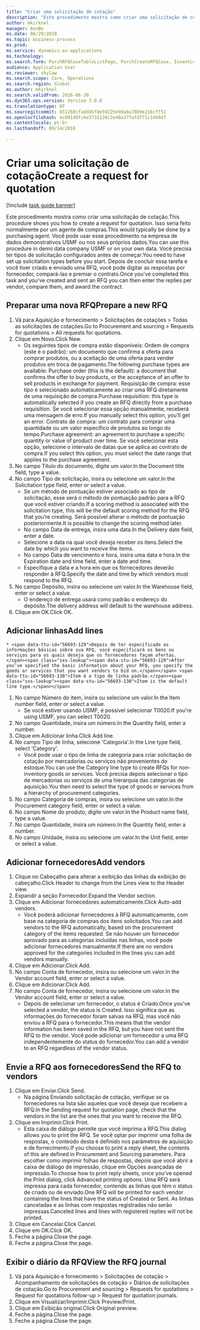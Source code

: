 ```yaml
--- 
title: "Criar uma solicitação de cotação"
description: "Este procedimento mostra como criar uma solicitação de cotação."
author: mkirknel
manager: AnnBe
ms.date: 08/29/2018
ms.topic: business-process
ms.prod: 
ms.service: dynamics-ax-applications
ms.technology: 
ms.search.form: PurchRFQCaseTableListPage, PurchCreateRFQCase, InventLocationIdLookup, PurchRFQCaseTable, InventItemIdLookupSimple, EcoResCategorySingleLookup, UnitOfMeasureLookup, PurchRFQEditLines, PurchRFQEditLinesPrintOptions, VendRFQJournal, SrsReportViewerForm
audience: Application User
ms.reviewer: shylaw
ms.search.scope: Core, Operations
ms.search.region: Global
ms.author: mkirknel
ms.search.validFrom: 2016-06-30
ms.dyn365.ops.version: Version 7.0.0
ms.translationtype: HT
ms.sourcegitcommit: 0312b8cfadd45f8e59225e9daba78b9e216cff51
ms.openlocfilehash: 4c09149fcbe5731126c2e48a37fafdf71c1d49df
ms.contentlocale: pt-br
ms.lasthandoff: 09/14/2018

---
```

# <a name="create-a-request-for-quotation"></a><span data-ttu-id="56693-103">Criar uma solicitação de cotação</span><span class="sxs-lookup"><span data-stu-id="56693-103">Create a request for quotation</span></span>

[!include [task guide banner](../../includes/task-guide-banner.md)]

<span data-ttu-id="56693-104">Este procedimento mostra como criar uma solicitação de cotação.</span><span class="sxs-lookup"><span data-stu-id="56693-104">This procedure shows you how to create a request for quotation.</span></span> <span data-ttu-id="56693-105">Isso seria feito normalmente por um agente de compras.</span><span class="sxs-lookup"><span data-stu-id="56693-105">This would typically be done by a purchasing agent.</span></span> <span data-ttu-id="56693-106">Você pode usar esse procedimento na empresa de dados demonstrativos USMF ou nos seus próprios dados.</span><span class="sxs-lookup"><span data-stu-id="56693-106">You can use this procedure in demo data company USMF or on your own data.</span></span> <span data-ttu-id="56693-107">Você precisa ter tipos de solicitação configurados antes de começar.</span><span class="sxs-lookup"><span data-stu-id="56693-107">You need to have set up solicitation types before you start.</span></span> <span data-ttu-id="56693-108">Depois de concluir essa tarefa e você tiver criado e enviado uma RFQ, você pode digitar as respostas por fornecedor, compará-las e premiar o contrato.</span><span class="sxs-lookup"><span data-stu-id="56693-108">Once you’ve completed this task and you’ve created and sent an RFQ you can then enter the replies per vendor, compare them, and award the contract.</span></span>


## <a name="prepare-a-new-rfq"></a><span data-ttu-id="56693-109">Preparar uma nova RFQ</span><span class="sxs-lookup"><span data-stu-id="56693-109">Prepare a new RFQ</span></span>
1. <span data-ttu-id="56693-110">Vá para Aquisição e fornecimento > Solicitações de cotações > Todas as solicitações de cotações.</span><span class="sxs-lookup"><span data-stu-id="56693-110">Go to Procurement and sourcing > Requests for quotations > All requests for quotations.</span></span>
2. <span data-ttu-id="56693-111">Clique em Novo.</span><span class="sxs-lookup"><span data-stu-id="56693-111">Click New.</span></span>
    * <span data-ttu-id="56693-112">Os seguintes tipos de compra estão disponíveis: Ordem de compra (este é o padrão): um documento que confirma a oferta para comprar produtos, ou a aceitação de uma oferta para vender produtos em troca de pagamento.</span><span class="sxs-lookup"><span data-stu-id="56693-112">The following purchase types are available: Purchase order (this is the default): a document that confirms the offer to buy products, or the acceptance of an offer to sell products in exchange for payment.</span></span> <span data-ttu-id="56693-113">Requisição de compra: esse tipo é selecionado automaticamente ao criar uma RFQ diretamente de uma requisição de compra.</span><span class="sxs-lookup"><span data-stu-id="56693-113">Purchase requisition: this type is automatically selected if you create an RFQ directly from a purchase requisition.</span></span> <span data-ttu-id="56693-114">Se você selecionar essa opção manualmente, receberá uma mensagem de erro.</span><span class="sxs-lookup"><span data-stu-id="56693-114">If you manually select this option, you’ll get an error.</span></span> <span data-ttu-id="56693-115">Contrato de compra: um contrato para comprar uma quantidade ou um valor específico de produtos ao longo do tempo.</span><span class="sxs-lookup"><span data-stu-id="56693-115">Purchase agreement: an agreement to purchase a specific quantity or value of product over time.</span></span> <span data-ttu-id="56693-116">Se você selecionar esta opção, selecione o intervalo de datas que se aplica ao contrato de compra.</span><span class="sxs-lookup"><span data-stu-id="56693-116">If you select this option, you must select the date range that applies to the purchase agreement.</span></span>  
3. <span data-ttu-id="56693-117">No campo Título do documento, digite um valor.</span><span class="sxs-lookup"><span data-stu-id="56693-117">In the Document title field, type a value.</span></span>
4. <span data-ttu-id="56693-118">No campo Tipo de solicitação, insira ou selecione um valor.</span><span class="sxs-lookup"><span data-stu-id="56693-118">In the Solicitation type field, enter or select a value.</span></span>
    * <span data-ttu-id="56693-119">Se um método de pontuação estiver associado ao tipo de solicitação, esse será o método de pontuação padrão para a RFQ que você estiver criando.</span><span class="sxs-lookup"><span data-stu-id="56693-119">If a scoring method is associated with the solicitation type, this will be the default scoring method for the RFQ that you’re creating.</span></span> <span data-ttu-id="56693-120">Será possível alterar o método de pontuação posteriormente.</span><span class="sxs-lookup"><span data-stu-id="56693-120">It is possible to change the scoring method later.</span></span>  
    * <span data-ttu-id="56693-121">No campo Data de entrega, insira uma data.</span><span class="sxs-lookup"><span data-stu-id="56693-121">In the Delivery date field, enter a date.</span></span>  
    * <span data-ttu-id="56693-122">Selecione a data na qual você deseja receber os itens.</span><span class="sxs-lookup"><span data-stu-id="56693-122">Select the date by which you want to receive the items.</span></span>  
    * <span data-ttu-id="56693-123">No campo Data de vencimento e hora, insira uma data e hora.</span><span class="sxs-lookup"><span data-stu-id="56693-123">In the Expiration date and time field, enter a date and time.</span></span>  
    * <span data-ttu-id="56693-124">Especifique a data e a hora em que os fornecedores deverão responder à RFQ.</span><span class="sxs-lookup"><span data-stu-id="56693-124">Specify the date and time by which vendors must respond to the RFQ.</span></span>  
5. <span data-ttu-id="56693-125">No campo Depósito, insira ou selecione um valor.</span><span class="sxs-lookup"><span data-stu-id="56693-125">In the Warehouse field, enter or select a value.</span></span>
    * <span data-ttu-id="56693-126">O endereço de entrega usará como padrão o endereço do depósito.</span><span class="sxs-lookup"><span data-stu-id="56693-126">The delivery address will default to the warehouse address.</span></span>  
6. <span data-ttu-id="56693-127">Clique em OK.</span><span class="sxs-lookup"><span data-stu-id="56693-127">Click OK.</span></span>

## <a name="add-lines"></a><span data-ttu-id="56693-128">Adicionar linhas</span><span class="sxs-lookup"><span data-stu-id="56693-128">Add lines</span></span>
    * <span data-ttu-id="56693-129">Depois de ter especificado as informações básicas sobre sua RFQ, você especificará os bens ou serviços para os quais deseja que os fornecedores façam ofertas.</span><span class="sxs-lookup"><span data-stu-id="56693-129">After you’ve specified the basic information about your RFQ, you specify the goods or services that you want vendors to bid on.</span></span> <span data-ttu-id="56693-130">Item é o tipo de linha padrão.</span><span class="sxs-lookup"><span data-stu-id="56693-130">Item is the default line type.</span></span>   
1. <span data-ttu-id="56693-131">No campo Número do item, insira ou selecione um valor.</span><span class="sxs-lookup"><span data-stu-id="56693-131">In the Item number field, enter or select a value.</span></span>
    * <span data-ttu-id="56693-132">Se você estiver usando USMF, é possível selecionar T0020.</span><span class="sxs-lookup"><span data-stu-id="56693-132">If you're using USMF, you can select T0020.</span></span>  
2. <span data-ttu-id="56693-133">No campo Quantidade, insira um número.</span><span class="sxs-lookup"><span data-stu-id="56693-133">In the Quantity field, enter a number.</span></span>
3. <span data-ttu-id="56693-134">Clique em Adicionar linha.</span><span class="sxs-lookup"><span data-stu-id="56693-134">Click Add line.</span></span>
4. <span data-ttu-id="56693-135">No campo Tipo de linha, selecione 'Categoria'.</span><span class="sxs-lookup"><span data-stu-id="56693-135">In the Line type field, select 'Category'.</span></span>
    * <span data-ttu-id="56693-136">Você pode usar o tipo de linha de categoria para criar solicitação de cotação por mercadorias ou serviços não provenientes do estoque.</span><span class="sxs-lookup"><span data-stu-id="56693-136">You can use the Category line type to create RFQs for non-inventory goods or services.</span></span> <span data-ttu-id="56693-137">Você precisa depois selecionar o tipo de mercadorias ou serviços de uma hierarquia das categorias de aquisição.</span><span class="sxs-lookup"><span data-stu-id="56693-137">You then need to select the type of goods or services from a hierarchy of procurement categories.</span></span>  
5. <span data-ttu-id="56693-138">No campo Categoria de compras, insira ou selecione um valor.</span><span class="sxs-lookup"><span data-stu-id="56693-138">In the Procurement category field, enter or select a value.</span></span>
6. <span data-ttu-id="56693-139">No campo Nome do produto, digite um valor.</span><span class="sxs-lookup"><span data-stu-id="56693-139">In the Product name field, type a value.</span></span>
7. <span data-ttu-id="56693-140">No campo Quantidade, insira um número.</span><span class="sxs-lookup"><span data-stu-id="56693-140">In the Quantity field, enter a number.</span></span>
8. <span data-ttu-id="56693-141">No campo Unidade, insira ou selecione um valor.</span><span class="sxs-lookup"><span data-stu-id="56693-141">In the Unit field, enter or select a value.</span></span>

## <a name="add-vendors"></a><span data-ttu-id="56693-142">Adicionar fornecedores</span><span class="sxs-lookup"><span data-stu-id="56693-142">Add vendors</span></span>
1. <span data-ttu-id="56693-143">Clique no Cabeçalho para alterar a exibição das linhas da exibição do cabeçalho.</span><span class="sxs-lookup"><span data-stu-id="56693-143">Click Header to change from the Lines view to the Header view.</span></span> 
2. <span data-ttu-id="56693-144">Expandir a seção Fornecedor.</span><span class="sxs-lookup"><span data-stu-id="56693-144">Expand the Vendor section.</span></span>
3. <span data-ttu-id="56693-145">Clique em Adicionar fornecedores automaticamente.</span><span class="sxs-lookup"><span data-stu-id="56693-145">Click Auto-add vendors.</span></span>
    * <span data-ttu-id="56693-146">Você poderá adicionar fornecedores à RFQ automaticamente, com base na categoria de compras dos itens solicitados.</span><span class="sxs-lookup"><span data-stu-id="56693-146">You can add vendors to the RFQ automatically, based on the procurement category of the items requested.</span></span> <span data-ttu-id="56693-147">Se não houver um fornecedor aprovado para as categorias incluídas nas linhas, você pode adicionar fornecedores manualmente.</span><span class="sxs-lookup"><span data-stu-id="56693-147">If there are no vendors approved for the categories included in the lines you can add vendors manually.</span></span>  
4. <span data-ttu-id="56693-148">Clique em Adicionar.</span><span class="sxs-lookup"><span data-stu-id="56693-148">Click Add.</span></span>
5. <span data-ttu-id="56693-149">No campo Conta de fornecedor, insira ou selecione um valor.</span><span class="sxs-lookup"><span data-stu-id="56693-149">In the Vendor account field, enter or select a value.</span></span>
6. <span data-ttu-id="56693-150">Clique em Adicionar.</span><span class="sxs-lookup"><span data-stu-id="56693-150">Click Add.</span></span>
7. <span data-ttu-id="56693-151">No campo Conta de fornecedor, insira ou selecione um valor.</span><span class="sxs-lookup"><span data-stu-id="56693-151">In the Vendor account field, enter or select a value.</span></span>
    * <span data-ttu-id="56693-152">Depois de selecionar um fornecedor, o status é Criado.</span><span class="sxs-lookup"><span data-stu-id="56693-152">Once you’ve selected a vendor, the status is Created.</span></span> <span data-ttu-id="56693-153">Isso significa que as informações do fornecedor foram salvas na RFQ, mas você não enviou a RFQ para o fornecedor.</span><span class="sxs-lookup"><span data-stu-id="56693-153">This means that the vendor information has been saved in the RFQ, but you have not sent the RFQ to the vendor.</span></span> <span data-ttu-id="56693-154">Você pode adicionar um fornecedor a uma RFQ independentemente do status do fornecedor.</span><span class="sxs-lookup"><span data-stu-id="56693-154">You can add a vendor to an RFQ regardless of the vendor status.</span></span>  

## <a name="send-the-rfq-to-vendors"></a><span data-ttu-id="56693-155">Envie a RFQ aos fornecedores</span><span class="sxs-lookup"><span data-stu-id="56693-155">Send the RFQ to vendors</span></span>
1. <span data-ttu-id="56693-156">Clique em Enviar.</span><span class="sxs-lookup"><span data-stu-id="56693-156">Click Send.</span></span>
    * <span data-ttu-id="56693-157">Na página Enviando solicitação de cotação, verifique se os fornecedores na lista são aqueles que você deseja que recebem a RFQ.</span><span class="sxs-lookup"><span data-stu-id="56693-157">In the Sending request for quotation page, check that the vendors in the list are the ones that you want to receive the RFQ.</span></span>  
2. <span data-ttu-id="56693-158">Clique em Imprimir.</span><span class="sxs-lookup"><span data-stu-id="56693-158">Click Print.</span></span>
    * <span data-ttu-id="56693-159">Esta caixa de diálogo permite que você imprima a RFQ.</span><span class="sxs-lookup"><span data-stu-id="56693-159">This dialog allows you to print the RFQ.</span></span> <span data-ttu-id="56693-160">Se você optar por imprimir uma folha de respostas, o conteúdo desta é definido nos parâmetros de aquisição e de fornecimento.</span><span class="sxs-lookup"><span data-stu-id="56693-160">If you choose to print a reply sheet, the contents of this are defined in Procurement and Sourcing parameters.</span></span> <span data-ttu-id="56693-161">Para escolher como imprimir folhas de respostas, depois que você abrir a caixa de diálogo de impressão, clique em Opções avançadas de impressão.</span><span class="sxs-lookup"><span data-stu-id="56693-161">To choose how to print reply sheets, once you’ve opened the Print dialog, click Advanced printing options.</span></span> <span data-ttu-id="56693-162">Uma RFQ será impressa para cada fornecedor, contendo as linhas que têm o status de criado ou de enviado.</span><span class="sxs-lookup"><span data-stu-id="56693-162">One RFQ will be printed for each vendor containing the lines that have the status of Created or Sent.</span></span> <span data-ttu-id="56693-163">As linhas canceladas e as linhas com respostas registradas não serão impressas.</span><span class="sxs-lookup"><span data-stu-id="56693-163">Canceled lines and lines with registered replies will not be printed.</span></span>   
3. <span data-ttu-id="56693-164">Clique em Cancelar.</span><span class="sxs-lookup"><span data-stu-id="56693-164">Click Cancel.</span></span>
4. <span data-ttu-id="56693-165">Clique em OK.</span><span class="sxs-lookup"><span data-stu-id="56693-165">Click OK.</span></span>
5. <span data-ttu-id="56693-166">Feche a página.</span><span class="sxs-lookup"><span data-stu-id="56693-166">Close the page.</span></span>
6. <span data-ttu-id="56693-167">Feche a página.</span><span class="sxs-lookup"><span data-stu-id="56693-167">Close the page.</span></span>

## <a name="view-the-rfq-journal"></a><span data-ttu-id="56693-168">Exibir o diário da RFQ</span><span class="sxs-lookup"><span data-stu-id="56693-168">View the RFQ journal</span></span>
1. <span data-ttu-id="56693-169">Vá para Aquisição e fornecimento > Solicitações de cotação > Acompanhamento de solicitações de cotação > Diários de solicitações de cotação.</span><span class="sxs-lookup"><span data-stu-id="56693-169">Go to Procurement and sourcing > Requests for quotations > Request for quotations follow-up > Request for quotation journals.</span></span>
2. <span data-ttu-id="56693-170">Clique em Visualizar/Imprimir.</span><span class="sxs-lookup"><span data-stu-id="56693-170">Click Preview/Print.</span></span>
3. <span data-ttu-id="56693-171">Clique em Exibição original.</span><span class="sxs-lookup"><span data-stu-id="56693-171">Click Original preview.</span></span>
4. <span data-ttu-id="56693-172">Feche a página.</span><span class="sxs-lookup"><span data-stu-id="56693-172">Close the page.</span></span>
5. <span data-ttu-id="56693-173">Feche a página.</span><span class="sxs-lookup"><span data-stu-id="56693-173">Close the page.</span></span>


